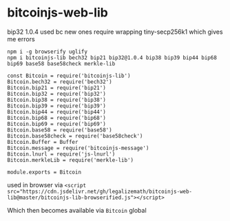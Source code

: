 # bitcoinjs-web-lib

bip32 1.0.4 used bc new ones require wrapping tiny-secp256k1 which gives me errors

```
npm i -g browserify uglify
npm i bitcoinjs-lib bech32 bip21 bip32@1.0.4 bip38 bip39 bip44 bip68 bip69 base58 base58check merkle-lib
```

```
const Bitcoin = require('bitcoinjs-lib')
Bitcoin.bech32 = require('bech32')
Bitcoin.bip21 = require('bip21')
Bitcoin.bip32 = require('bip32')
Bitcoin.bip38 = require('bip38')
Bitcoin.bip39 = require('bip39')
Bitcoin.bip44 = require('bip44')
Bitcoin.bip68 = require('bip68')
Bitcoin.bip69 = require('bip69')
Bitcoin.base58 = require('base58')
Bitcoin.base58check = require('base58check')
Bitcoin.Buffer = Buffer
Bitcoin.message = require('bitcoinjs-message')
Bitcoin.lnurl = require('js-lnurl')
Bitcoin.merkleLib = require('merkle-lib')

module.exports = Bitcoin
```

used in browser via `<script src="https://cdn.jsdelivr.net/gh/legalizemath/bitcoinjs-web-lib@master/bitcoinjs-lib-browserified.js"></script>`

Which then becomes available via `Bitcoin` global
